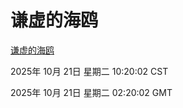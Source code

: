 # 谦虚的海鸥
[谦虚的海鸥](http://59.174.9.160:56308/qxdho/course/base/hotlink/index.php)

2025年 10月 21日 星期二 10:20:02 CST

2025年 10月 21日 星期二 02:20:02 GMT
